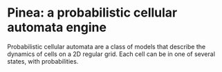 
# Pinea: a probabilistic cellular automata engine 

Probabilistic cellular automata are a class of models that describe the dynamics of cells
on a 2D regular grid. Each cell can be in one of several states, with probabilities. 



